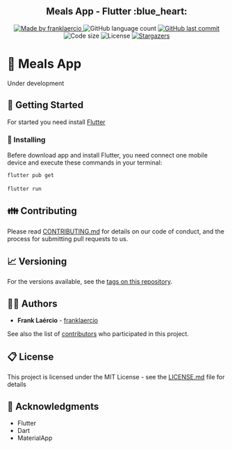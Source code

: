 <h2 align="center"> 
  Meals App - Flutter :blue_heart:
</h1>

<p align="center">
  <a href="https://www.linkedin.com/in/frank-laercio/">
    <img alt="Made by franklaercio" src="https://img.shields.io/badge/Linkedin-Made%20by%20franklaercio-blue">
  </a>
  
  <img alt="GitHub language count" src="https://img.shields.io/github/languages/count/franklaercio/meals-app-flutter?color=%2304D361">
  
  <a href="https://github.com/franklaercio/meals-app-flutter/commits/master">
    <img alt="GitHub last commit" src="https://img.shields.io/github/last-commit/franklaercio/financial-manager-flutter">
  </a>
  
  <img alt="Code size" src="https://img.shields.io/github/languages/code-size/franklaercio/meals-app-flutter">

  <img alt="License" src="https://img.shields.io/badge/license-MIT-brightgreen">
   <a href="https://github.com/franklaercio/meals-app-flutter/stargazers">
    <img alt="Stargazers" src="https://img.shields.io/github/stars/franklaercio/meals-app-flutter?style=social">
  </a>
</p>

# :pizza: Meals App

Under development

<!-- <p>
<img src="assets/images/print_screen_1.jpeg" width="200">  <img src="assets/images/print_screen_2.jpeg" width="200">  <img src="assets/images/print_screen_3.jpeg" width="200"> <img src="assets/images/print_screen_4.jpeg" width="200">
</p>
 -->

## :mag_right: Getting Started

For started you need install [Flutter](https://flutter.dev/docs/get-started/install)

### :hammer: Installing

Befere download app and install Flutter, you need connect one mobile device and execute these commands in your terminal:

```flutter pub get``` <br /><br />
```flutter run```

## :family: Contributing

Please read [CONTRIBUTING.md](https://gist.github.com/PurpleBooth/b24679402957c63ec426) for details on our code of conduct, and the process for submitting pull requests to us.

## :chart_with_upwards_trend: Versioning

For the versions available, see the [tags on this repository](https://github.com/franklaercio/meals-app-flutter/tags). 

## :man_technologist: Authors

* **Frank Laércio** - [franklaercio](https://github.com/franklaercio)

See also the list of [contributors](https://github.com/franklaercio/meals-app-flutter/contributors) who participated in this project.

## :clipboard: License

This project is licensed under the MIT License - see the [LICENSE.md](LICENSE.md) file for details

## :newspaper: Acknowledgments

* Flutter
* Dart
* MaterialApp
